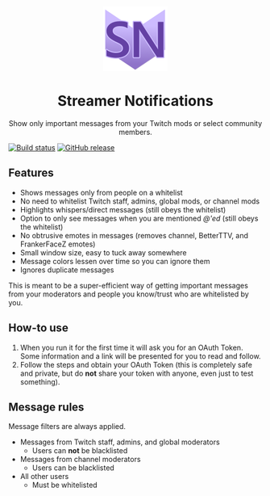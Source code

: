 <p align="center"><img  alt="Streamer Notifications" src="./StreamerNotifications/Resources/StreamerNotifications_128x.png"></p>

<h1 align="center">Streamer Notifications</h1>

<div align="center">Show only important messages from your Twitch mods or select community members.</div>

[![Build status](https://ci.appveyor.com/api/projects/status/5cvq360hleqe3bsq/branch/master?svg=true)](https://ci.appveyor.com/project/Xathz/streamer-notifications/branch/master)
[![GitHub release](https://img.shields.io/github/release/xathz/streamer-notifications.svg)](https://github.com/Xathz/Streamer-Notifications/releases/latest)

## Features
* Shows messages only from people on a whitelist
* No need to whitelist Twitch staff, admins, global mods, or channel mods
* Highlights whispers/direct messages (still obeys the whitelist)
* Option to only see messages when you are  mentioned *@'ed* (still obeys the whitelist)
* No obtrusive emotes in messages (removes channel, BetterTTV, and FrankerFaceZ emotes)
* Small window size, easy to tuck away somewhere
* Message colors lessen over time so you can ignore them
* Ignores duplicate messages

This is meant to be a super-efficient way of getting important messages from your moderators and people you know/trust who are whitelisted by you.

## How-to use
1) When you run it for the first time it will ask you for an OAuth Token. Some information and a link will be presented for you to read and follow.
2) Follow the steps and obtain your OAuth Token (this is completely safe and private, but do **not** share your token with anyone, even just to test something).

## Message rules
Message filters are always applied.

* Messages from Twitch staff, admins, and global moderators
  * Users can **not** be blacklisted
* Messages from channel moderators
  * Users can be blacklisted
* All other users
  * Must be whitelisted

